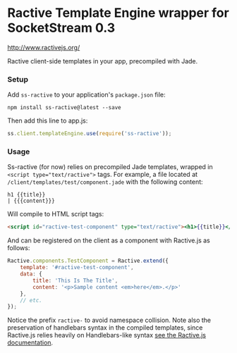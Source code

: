 # Ractive Template Engine wrapper for SocketStream 0.3

http://www.ractivejs.org/

Ractive client-side templates in your app, precompiled with Jade.

### Setup

Add `ss-ractive` to your application's `package.json` file:

```
npm install ss-ractive@latest --save
```

Then add this line to app.js:

```javascript
ss.client.templateEngine.use(require('ss-ractive'));
```

### Usage

Ss-ractive (for now) relies on precompiled Jade templates, wrapped in `<script type="text/ractive">` tags. For example, a file located at `/client/templates/test/component.jade` with the following content:

```jade
h1 {{title}}
| {{{content}}}
```

Will compile to HTML script tags:

```html
<script id="ractive-test-component" type="text/ractive"><h1>{{title}}</h1>{{{content}}}</script>
```

And can be registered on the client as a component with Ractive.js as follows:

```javascript
Ractive.components.TestComponent = Ractive.extend({
	template: '#ractive-test-component',
	data: {
		title: 'This Is The Title',
		content: '<p>Sample content <em>here</em>.</p>'
	},
	// etc.
});
```

Notice the prefix `ractive-` to avoid namespace collision. Note also the preservation of handlebars syntax in the compiled templates, since Ractive.js relies heavily on Handlebars-like syntax [see the Ractive.js documentation](http://docs.ractivejs.org/latest/get-started).